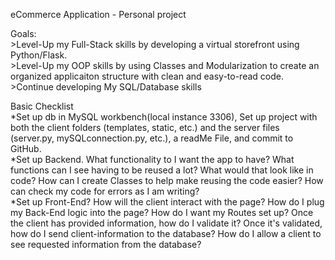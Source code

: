 eCommerce Application - Personal project

Goals:<br>
    >Level-Up my Full-Stack skills by developing a virtual storefront using Python/Flask.<br/>
    >Level-Up my OOP skills by using Classes and Modularization to create an organized applicaiton structure with clean and easy-to-read code. <br/>
    >Continue developing My SQL/Database skills<br/>

Basic Checklist<br/>
    *Set up db in MySQL workbench(local instance 3306), Set up project with both the client folders (templates, static, etc.) and the server files (server.py, mySQLconnection.py, etc.), a readMe File, and commit to GitHub.<br/>
    *Set up Backend. What functionality to I want the app to have? What functions can I see having to be reused a lot? What would that look like in code? How can I create Classes to help make reusing the code easier? How can check my code for errors as I am writing? <br/>
    *Set up Front-End? How will the client interact with the page? How do I plug my Back-End logic into the page? How do I want my Routes set up? Once the client has provided information, how do I validate it? Once it's validated, how do I send client-information to the database? How do I allow a client to see requested information from the database? 